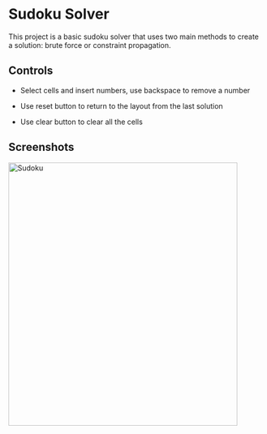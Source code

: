 # Sudoku Solver

This project is a basic sudoku solver that uses two main methods to create a solution: brute force or constraint propagation.

## Controls

- Select cells and insert numbers, use backspace to remove a number

- Use reset button to return to the layout from the last solution

- Use clear button to clear all the cells

## Screenshots

<img width="451" height="519" alt="Sudoku" src="https://github.com/user-attachments/assets/09f46f6c-fb5b-474c-88d1-b9f32ba1471d" />
